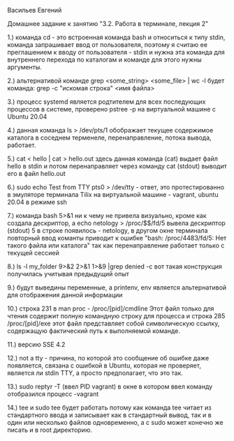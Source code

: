 


Васильев Евгений

Домашнее задание к занятию "3.2. Работа в терминале, лекция 2"





1.) команда cd - это встроенная команда bash и относиться к типу stdin, команда запрашивает ввод от пользователя, поэтому я считаю ее преглашением к вводу от пользователя - stdin и нужна эта    команда для внутреннего перехода по каталогам и команде для этого нужны аргументы.



2.) альтернативой команде grep <some_string> <some_file> | wc -l будет команда: grep -c "искомая строка" <имя файла>



3.) процесс systemd является родтителем для всех последующих процессов в системе, проверено pstree -p на виртуальной машине с Ubuntu 20.04



4.) данная команда ls > /dev/pts/1 обображает текущее содержимое каталога в соседнем терменеле, перенаправление, потока вывода, работает. 



5.)    cat < hello  | cat > hello.out здесь данная команда (cat) выдает  файл hello в stdin и потом перенаправляет через команду cat (stdout) выводит его в файл hello.out

    

6.) sudo echo Test from TTY pts0 > /dev/tty - ответ, это протестированно в эмуляторе терминала Tilix на виртуальной машине - vagrant, ubuntu 20.04 в режиме ssh
    


7.) команда bash 5>&1 ни к чему не привела визуально, кроме как создала дескриптор, а echo netology > /proc/$$/fd/5 вывела дескриптор (stdout) 5 в строке появилось  - netology, 
    в другом окне терминала повторный ввод команты приводит к ошибке "bash: /proc/4483/fd/5: Нет такого файла или каталога" так как перенаправление работает только с текущей сессией   



8.) ls -l my_folder 9>&2 2>&1 1>&9 |grep denied -c вот такая конструкция получилась учитывая предыдущий опыт 



9.) будут выведины переменные, а printenv, env  является альтернативой для отображения данной информации



10.) строка 231 в man proc - /proc/[pid]/cmdline Этот файл только для чтения содержит полную командную строку для процесса и строка 285 /proc/[pid]/exe этот файл представляет собой символическую   ссылку, содержащую фактический путь к выполняемой команде.



11.) версию SSE 4.2



12.) not a tty - причина, по которой это сообщение об ошибке даже появляется, связана с ошибкой в ​​Ubuntu, которая не проверяет, является ли stdin TTY, а просто предполагает, что это так.



13.) sudo reptyr -T (ввел PID vagrant) в окне в котором ввел команду отобразился процесс -vagrant



14.)  tee и sudo tee будет работать потому как команда tee читает из стандартного ввода и записывает как в стандартный вывод, так и в один или несколько
     файлов одновременно, а с sudo может конечно же писать и в root директорию.
